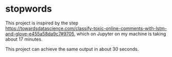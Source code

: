 # stopwords

This project is inspired by the step https://towardsdatascience.com/classify-toxic-online-comments-with-lstm-and-glove-e455a58da9c7#9705, which on Jupyter on my machine is taking about 17 minutes.

This project can achieve the same output in about 30 seconds.
